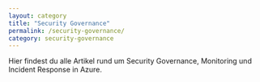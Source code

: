 ```yaml
---
layout: category
title: "Security Governance"
permalink: /security-governance/
category: security-governance
---
```

Hier findest du alle Artikel rund um Security Governance, Monitoring und Incident Response in Azure.

